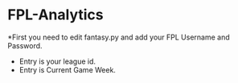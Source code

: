 # FPL-Analytics


*First you need to edit fantasy.py and add your FPL Username and Password.
- Entry is your league id.
- Entry is Current Game Week.
